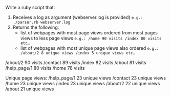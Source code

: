 Write a ruby script that:
1. Receives a log as argument (webserver.log is provided)
    ``e.g.: ./parser.rb webserver.log``
2. Returns the following:
    - list of webpages with most page views ordered from most pages views to less page views ``e.g.: /home 90 visits /index 80 visits etc…``
    - list of webpages with most unique page views also ordered 
    ``e.g.: /about/2 8 unique views /index 5 unique views etc…``



/about/2          90 visits
/contact          89 visits
/index            82 visits
/about            81 visits
/help_page/1      80 visits
/home             78 visits

Unique page views:
/help_page/1      23 unique views
/contact          23 unique views
/home             23 unique views
/index            23 unique views
/about/2          22 unique views
/about            21 unique views
